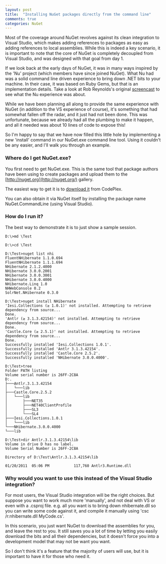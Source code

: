 ```yaml
---
layout: post
title:  "Installing NuGet packages directly from the command line"
comments: true
categories: NuGet
---
```



Most of the coverage around NuGet revolves against its clean integration to Visual Studio, which makes adding references to packages as easy as adding references to local assemblies.  While this is indeed a key scenario, it is important to note that the core of NuGet is completely decoupled from Visual Studio, and was designed with that goal from day 1.

If we look back at the early days of NuGet, it was in many ways inspired by the 'Nu' project (which members have since joined NuGet).  What Nu had was a solid command line driven experience to bring down .NET bits to your machine.  In their case, it was based on Ruby Gems, but that is an implementation details.  Take a look at Rob Reynolds's original [screencast](http://www.youtube.com/watch?v=IvxAa4XURss) to see what the Nu experience was about.

While we have been planning all along to provide the same experience with NuGet (in addition to the VS experience of course), it's something that had somewhat fallen off the radar, and it just had not been done.  This was unfortunate, because we already had all the plumbing to make it happen, and all it needed was about 10 lines of code to expose this!

So I'm happy to say that we have now filled this little hole by implementing a new 'install' command in our NuGet.exe command line tool.  Using it couldn't be any easier, and I'll walk you through an example.

### Where do I get NuGet.exe?

You first need to get NuGet.exe.  This is the same tool that package authors have been using to create packages and upload them to the [http://nuget.org](http://nuget.org/) gallery.

The easiest way to get it is to [download it](http://nuget.codeplex.com/releases/view/58939) from CodePlex.

You can also obtain it via NuGet itself by installing the package name NuGet.CommandLine (using Visual Studio).

### How do I run it?

The best way to demonstrate it is to just show a sample session.

```
D:\>md \Test

D:\>cd \Test

D:\Test>nuget list nhi
FluentNHibernate 1.1.0.694
FluentNHibernate 1.1.1.694
NHibernate 2.1.2.4000
NHibernate 3.0.0.2001
NHibernate 3.0.0.3001
NHibernate 3.0.0.4000
NHibernate.Linq 1.0
NHWebConsole 0.2
SolrNet.NHibernate 0.3.0

D:\Test>nuget install NHibernate
'Iesi.Collections (≥ 1.0.1)' not installed. Attempting to retrieve dependency from source...
Done.
'Antlr (≥ 3.1.3.42154)' not installed. Attempting to retrieve dependency from source...
Done.
'Castle.Core (≥ 2.5.1)' not installed. Attempting to retrieve dependency from source...
Done.
Successfully installed 'Iesi.Collections 1.0.1'.
Successfully installed 'Antlr 3.1.3.42154'.
Successfully installed 'Castle.Core 2.5.2'.
Successfully installed 'NHibernate 3.0.0.4000'.

D:\Test>tree
Folder PATH listing
Volume serial number is 26FF-2C8A
D:.
├───Antlr.3.1.3.42154
│   └───lib
├───Castle.Core.2.5.2
│   └───lib
│       ├───NET35
│       ├───NET40ClientProfile
│       ├───SL3
│       └───SL4
├───Iesi.Collections.1.0.1
│   └───lib
└───NHibernate.3.0.0.4000
└───lib

D:\Test>dir Antlr.3.1.3.42154\lib
Volume in drive D has no label.
Volume Serial Number is 26FF-2C8A

Directory of D:\Test\Antlr.3.1.3.42154\lib

01/20/2011  05:06 PM           117,760 Antlr3.Runtime.dll

```

### 

### Why would you want to use this instead of the Visual Studio integration?

For most users, the Visual Studio integration will be the right choices.  But suppose you want to work much more 'manually', and not deal with VS or even with a .csproj file.  e.g. all you want is to bring down nhibernate.dll so you can write some code against it, and compile it manually using 'csc /r:nhibernate.dll MyCode.cs'.

In this scenario, you just want NuGet to download the assemblies for you, and leave the rest to you.  It still saves you a lot of time by letting you easily download the bits and all their dependencies, but it doesn't force you into a development model that may not be want you want.

So I don't think it's a feature that the majority of users will use, but it is important to have it for those who need it.

